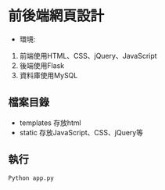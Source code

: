 # 前後端網頁設計
* 環境:
1. 前端使用HTML、CSS、jQuery、JavaScript
2. 後端使用Flask
3. 資料庫使用MySQL

## 檔案目錄
* templates 
存放html
* static
存放JavaScript、CSS、jQuery等

## 執行
``` cmd=
Python app.py
```
